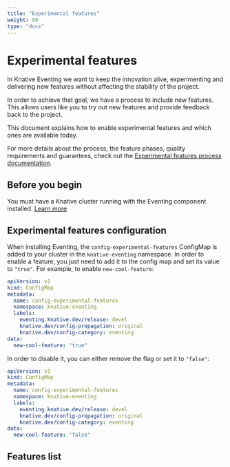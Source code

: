 ```yaml
---
title: "Experimental features"
weight: 99
type: "docs"
---
```


# Experimental features

In Knative Eventing we want to keep the innovation alive, experimenting and delivering new features without affecting the stability of the project.

In order to achieve that goal, we have a process to include new features.
This allows users like you to try out new features and provide feedback back to the project.

This document explains how to enable experimental features and which ones are available today.

For more details about the process, the feature phases, quality requirements and guarantees, check out the [Experimental features process documentation](https://github.com/knative/eventing/blob/main/docs/experimental-features.md).

## Before you begin

You must have a Knative cluster running with the Eventing component installed. [Learn more](../install/)

## Experimental features configuration

When installing Eventing, the `config-experimental-features` ConfigMap is added to your cluster in the `knative-eventing` namespace.
In order to enable a feature, you just need to add it to the config map and set its value to `"true"`.
For example, to enable `new-cool-feature`:

```yaml
apiVersion: v1
kind: ConfigMap
metadata:
  name: config-experimental-features
  namespace: knative-eventing
  labels:
    eventing.knative.dev/release: devel
    knative.dev/config-propagation: original
    knative.dev/config-category: eventing
data:
  new-cool-feature: "true"
```

In order to disable it, you can either remove the flag or set it to `"false"`:

```yaml
apiVersion: v1
kind: ConfigMap
metadata:
  name: config-experimental-features
  namespace: knative-eventing
  labels:
    eventing.knative.dev/release: devel
    knative.dev/config-propagation: original
    knative.dev/config-category: eventing
data:
  new-cool-feature: "false"
```

## Features list

<!-- TODO there are no experimental features at the moment -->
